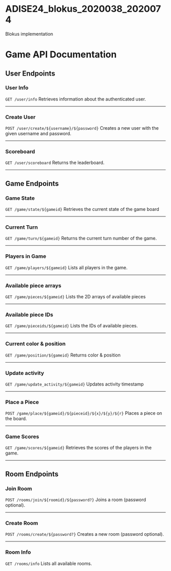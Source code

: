 # ADISE24_blokus_2020038_2020074
Blokus implementation
# Game API Documentation

## **User Endpoints**

### **User Info**
`GET /user/info`
Retrieves information about the authenticated user.

---

### **Create User**
`POST /user/create/${username}/${password}`
Creates a new user with the given username and password.

---

### **Scoreboard**
`GET /user/scoreboard`
Returns the leaderboard.

---

## **Game Endpoints**

### **Game State**
`GET /game/state/${gameid}`
Retrieves the current state of the game board

---

### **Current Turn**
`GET /game/turn/${gameid}`
Returns the current turn number of the game.

---

### **Players in Game**
`GET /game/players/${gameid}`
Lists all players in the game.

---

### **Available piece arrays**
`GET /game/pieces/${gameid}`
Lists the 2D arrays of available pieces

---

### **Available piece IDs**
`GET /game/pieceids/${gameid}`
Lists the IDs of available pieces.

---

### **Current color & position**
`GET /game/position/${gameid}`
Returns color & position

---

### **Update activity**
`GET /game/update_activity/${gameid}`
Updates activity timestamp

---

### **Place a Piece**
`POST /game/place/${gameid}/${pieceid}/${x}/${y}/${r}`
Places a piece on the board.

---

### **Game Scores**
`GET /game/scores/${gameid}`
Retrieves the scores of the players in the game.

---

## **Room Endpoints**

### **Join Room**
`POST /rooms/join/${roomid}/${password?}`
Joins a room (password optional).

---

### **Create Room**
`POST /rooms/create/${password?}`
Creates a new room (password optional).

---

### **Room Info**
`GET /rooms/info`
Lists all available rooms.

